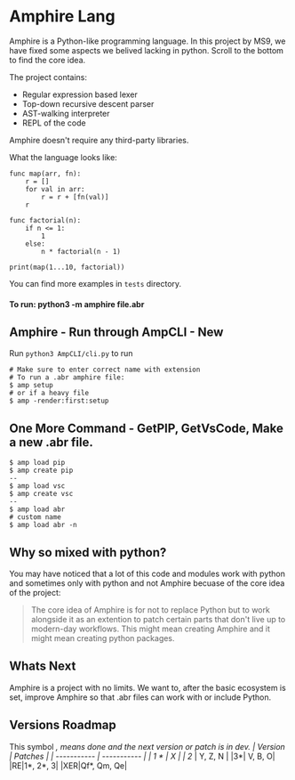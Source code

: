 Amphire Lang
=======
Amphire is a Python-like programming language. In this project by MS9, we have fixed some aspects we belived lacking in python. Scroll to the bottom to find the core idea.

The project contains:

- Regular expression based lexer
- Top-down recursive descent parser
- AST-walking interpreter
- REPL of the code

Amphire doesn't require any third-party libraries.

What the language looks like:



    func map(arr, fn):
        r = []
        for val in arr:
            r = r + [fn(val)]
        r

    func factorial(n):
        if n <= 1:
            1
        else:
            n * factorial(n - 1)

    print(map(1...10, factorial))


You can find more examples in ``tests`` directory.

#### To run: python3 -m amphire file.abr

## Amphire - Run through AmpCLI - New
Run `python3 AmpCLI/cli.py` to run
```
# Make sure to enter correct name with extension
# To run a .abr amphire file:
$ amp setup
# or if a heavy file
$ amp -render:first:setup
```
## One More Command - GetPIP, GetVsCode, Make a new .abr file.
```
$ amp load pip
$ amp create pip
--
$ amp load vsc
$ amp create vsc
--
$ amp load abr
# custom name
$ amp load abr -n
```

## Why so mixed with python?
You may have noticed that a lot of this code and modules work with python and sometimes only with  python and not Amphire becuase of the core idea of the project:
> The core idea of Amphire is for not to replace Python but to work alongside it as an extention to patch certain parts that don't live up to modern-day workflows. This might mean creating Amphire and it might mean creating python packages.
## Whats Next
Amphire is a project with no limits.
We want to, after the basic ecosystem is set, improve Amphire so that .abr files can work with or include Python.
## Versions Roadmap
This symbol *, means done and the next version or patch is in dev.
| Version      | Patches |
| ----------- | ----------- |
| 1 *     | X       |
| 2*   | Y, Z, N        |
|3*| V, B, O|
|RE|1*, 2*, 3|
|XER|Qf*, Qm, Qe|